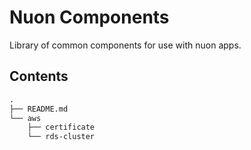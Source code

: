 # Nuon Components

Library of common components for use with nuon apps.

## Contents

```txt
.
├── README.md
└── aws
    ├── certificate
    └── rds-cluster
```

